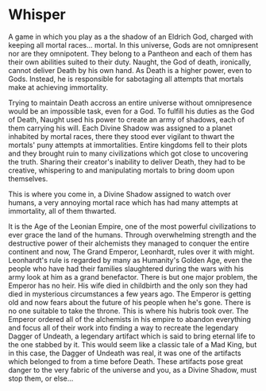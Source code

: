 # Whisper

A game in which you play as a the shadow of an Eldrich God, charged with keeping all mortal races... mortal.
In this universe, Gods are not omnipresent nor are they omnipotent. 
They belong to a Pantheon and each of them has their own abilities suited to their duty. 
Naught, the God of death, ironically, cannot deliver Death by his own hand. 
As Death is a higher power, even to Gods. Instead, he is responsible for sabotaging
all attempts that mortals make at achieving immortality. 

Trying to maintain Death accross an entire universe without omnipresence would be an impossible task, even for a God.
To fulfill his duties as the God of Death, Naught used his power to create an army of shadows, each of them carrying his will.
Each Divine Shadow was assigned to a planet inhabited by mortal races, there they stood ever vigilant to thwart the mortals' puny attempts at immortalities. 
Entire kingdoms fell to their plots and they brought ruin to many civilizations which got close to uncovering the truth. 
Sharing their creator's inability to deliver Death, they had to be creative, whispering to and manipulating mortals to bring doom upon themselves.

This is where you come in, a Divine Shadow assigned to watch over humans, a very annoying mortal race which has had many attempts at immortality, all of them thwarted.

It is the Age of the Leonian Empire, one of the most powerful civilizations to ever grace the land of the humans. Through overwhelming strength and the destructive 
power of their alchemists they managed to conquer the entire continent and now, The Grand Emperor, Leonhardt, rules over it with might. Leonhardt's rule is regarded
by many as Humanity's Golden Age, even the people who have had their families slaughtered during the wars with his army look at him as a grand benefactor. There is but
one major problem, the Emperor has no heir. His wife died in childbirth and the only son they had died in mysterious circumstances a few years ago. The Emperor is getting
old and now fears about the future of his people when he's gone. There is no one suitable to take the throne. This is where his hubris took over. The Emperor ordered all
of the alchemists in his empire to abandon everything and focus all of their work into finding a way to recreate the legendary Dagger of Undeath, a legendary 
artifact which is said to bring eternal life to the one stabbed by it. This would seem like a classic tale of a Mad King, but in this case, the Dagger of Undeath was real,
it was one of the artifacts which belonged to from a time before Death. These artifacts pose great danger to the very fabric of the universe and you, as a Divine Shadow, 
must stop them, or else...
